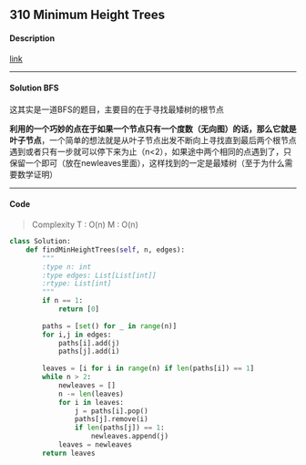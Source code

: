 ## 310 Minimum Height Trees

#### Description

[link](https://leetcode.com/problems/minimum-height-trees/)

---

#### Solution BFS

这其实是一道BFS的题目，主要目的在于寻找最矮树的根节点

**利用的一个巧妙的点在于如果一个节点只有一个度数（无向图）的话，那么它就是叶子节点**，一个简单的想法就是从叶子节点出发不断向上寻找直到最后两个根节点遇到或者只有一步就可以停下来为止（n<2），如果途中两个相同的点遇到了，只保留一个即可（放在newleaves里面），这样找到的一定是最矮树（至于为什么需要数学证明）

---

#### Code

> Complexity  T : O(n)   M : O(n)

```python
class Solution:
    def findMinHeightTrees(self, n, edges):
        """
        :type n: int
        :type edges: List[List[int]]
        :rtype: List[int]
        """
        if n == 1:
            return [0]
        
        paths = [set() for _ in range(n)]
        for i,j in edges:
            paths[i].add(j)
            paths[j].add(i)
        
        leaves = [i for i in range(n) if len(paths[i]) == 1]
        while n > 2:
            newleaves = []
            n -= len(leaves)
            for i in leaves:
                j = paths[i].pop()
                paths[j].remove(i)
                if len(paths[j]) == 1:
                    newleaves.append(j)
            leaves = newleaves
        return leaves
```